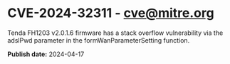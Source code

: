 # CVE-2024-32311 - cve@mitre.org

Tenda FH1203 v2.0.1.6 firmware has a stack overflow vulnerability via the adslPwd parameter in the formWanParameterSetting function.

**Publish date:** 2024-04-17
